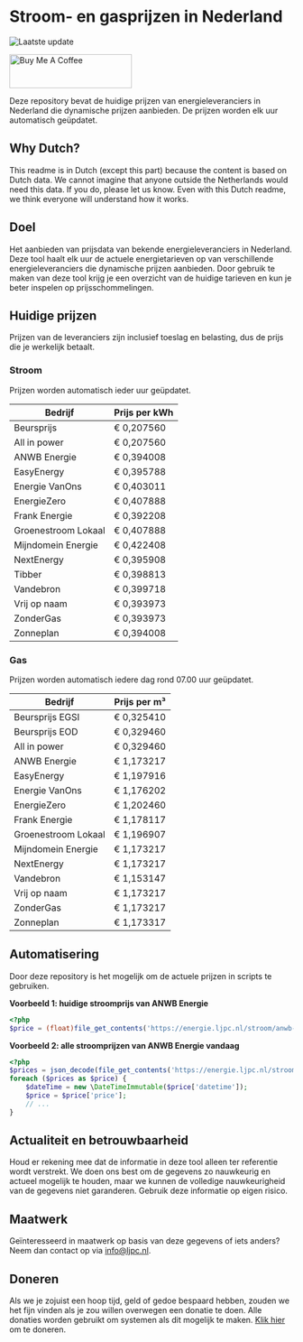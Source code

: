 # Stroom- en gasprijzen in Nederland

![Laatste update](https://img.shields.io/badge/laatste%20update-2025--10--07%2019%3A00%20CET-brightgreen)

<a href="https://www.buymeacoffee.com/Lars-" target="_blank"><img src="https://cdn.buymeacoffee.com/buttons/v2/default-orange.png" alt="Buy Me A Coffee" height="60" style="height: 60px !important;width: 217px !important;" ></a>

Deze repository bevat de huidige prijzen van energieleveranciers in Nederland die dynamische prijzen aanbieden. De prijzen worden elk uur automatisch geüpdatet.

## Why Dutch?

This readme is in Dutch (except this part) because the content is based on Dutch data. We cannot imagine that anyone outside the Netherlands would need this data. If you do, please let us know. Even with this Dutch readme, we think
everyone will understand how it works.

## Doel

Het aanbieden van prijsdata van bekende energieleveranciers in Nederland. Deze tool haalt elk uur de actuele energietarieven op van verschillende energieleveranciers die dynamische prijzen aanbieden. Door gebruik te maken van deze tool
krijg je een overzicht van de huidige tarieven en kun je beter inspelen op prijsschommelingen.

## Huidige prijzen

Prijzen van de leveranciers zijn inclusief toeslag en belasting, dus de prijs die je werkelijk betaalt.

### Stroom

Prijzen worden automatisch ieder uur geüpdatet.

 Bedrijf | Prijs per kWh 
---------|---------------
Beursprijs | € 0,207560
All in power | € 0,207560
ANWB Energie | € 0,394008
EasyEnergy | € 0,395788
Energie VanOns | € 0,403011
EnergieZero | € 0,407888
Frank Energie | € 0,392208
Groenestroom Lokaal | € 0,407888
Mijndomein Energie | € 0,422408
NextEnergy | € 0,395908
Tibber | € 0,398813
Vandebron | € 0,399718
Vrij op naam | € 0,393973
ZonderGas | € 0,393973
Zonneplan | € 0,394008


### Gas

Prijzen worden automatisch iedere dag rond 07.00 uur geüpdatet.

 Bedrijf | Prijs per m³ 
---------|--------------
Beursprijs EGSI | € 0,325410
Beursprijs EOD | € 0,329460
All in power | € 0,329460
ANWB Energie | € 1,173217
EasyEnergy | € 1,197916
Energie VanOns | € 1,176202
EnergieZero | € 1,202460
Frank Energie | € 1,178117
Groenestroom Lokaal | € 1,196907
Mijndomein Energie | € 1,173217
NextEnergy | € 1,173217
Vandebron | € 1,153147
Vrij op naam | € 1,173217
ZonderGas | € 1,173217
Zonneplan | € 1,173317


## Automatisering

Door deze repository is het mogelijk om de actuele prijzen in scripts te gebruiken.

**Voorbeeld 1: huidige stroomprijs van ANWB Energie**

```php
<?php
$price = (float)file_get_contents('https://energie.ljpc.nl/stroom/anwb-energie-nu.txt');

```

**Voorbeeld 2: alle stroomprijzen van ANWB Energie vandaag**

```php
<?php
$prices = json_decode(file_get_contents('https://energie.ljpc.nl/stroom/all-in-power-vandaag.json'),true);
foreach ($prices as $price) {
    $dateTime = new \DateTimeImmutable($price['datetime']);
    $price = $price['price'];
    // ...
}
```

## Actualiteit en betrouwbaarheid

Houd er rekening mee dat de informatie in deze tool alleen ter referentie wordt verstrekt. We doen ons best om de gegevens zo nauwkeurig en actueel mogelijk te houden, maar we kunnen de volledige nauwkeurigheid van de gegevens niet
garanderen. Gebruik deze informatie op eigen risico.

## Maatwerk

Geïnteresseerd in maatwerk op basis van deze gegevens of iets anders? Neem dan contact op
via [info@ljpc.nl](mailto:info@ljpc.nl?subject=Energie%20prijzen).

## Doneren

Als we je zojuist een hoop tijd, geld of gedoe bespaard hebben, zouden we het fijn vinden als je zou willen overwegen een
donatie te doen. Alle donaties worden gebruikt om systemen als dit mogelijk te
maken. [Klik hier](https://www.buymeacoffee.com/Lars-) om te doneren.
